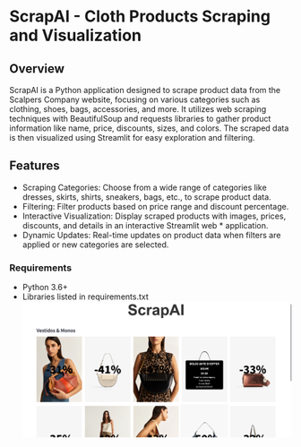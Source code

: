 # ScrapAI - Cloth Products Scraping and Visualization

## Overview

ScrapAI is a Python application designed to scrape product data from the Scalpers Company website, focusing on various categories such as clothing, shoes, bags, accessories, and more. It utilizes web scraping techniques with BeautifulSoup and requests libraries to gather product information like name, price, discounts, sizes, and colors. The scraped data is then visualized using Streamlit for easy exploration and filtering.

## Features

* Scraping Categories: Choose from a wide range of categories like dresses, skirts, shirts, sneakers, bags, etc., to scrape product data.
* Filtering: Filter products based on price range and discount percentage.
* Interactive Visualization: Display scraped products with images, prices, discounts, and details in an interactive Streamlit web * application.
* Dynamic Updates: Real-time updates on product data when filters are applied or new categories are selected.

### Requirements

* Python 3.6+
* Libraries listed in requirements.txt
![parte delantera](ScrapAI2.png)
